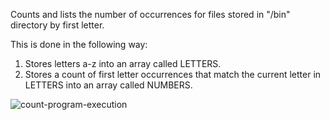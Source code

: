Counts and lists the number of occurrences for files stored in "/bin" directory by first letter.

This is done in the following way:
  1. Stores letters a-z into an array called LETTERS.
  2. Stores a count of first letter occurrences that match the current letter in LETTERS
     into an array called NUMBERS.

![count-program-execution](count/count.sh.png)
